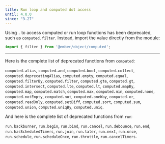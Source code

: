 ```yaml
---
title: Run loop and computed dot access
until: 4.0.0
since: "3.27"
---
```



Using `.` to access computed or run loop functions has been deprecated, such
as `computed.filter`.
Instead, import the value directly from the module:

```js
import { filter } from '@ember/object/computed';
```

---

Here is the complete list of deprecated functions from `computed`:

`computed.alias`,
`computed.and`,
`computed.bool`,
`computed.collect`,
`computed.deprecatingAlias`,
`computed.empty`,
`computed.equal`,
`computed.filterBy`,
`computed.filter`,
`computed.gte`,
`computed.gt`,
`computed.intersect`,
`computed.lte`,
`computed.lt`,
`computed.mapBy`,
`computed.map`,
`computed.match`,
`computed.max`,
`computed.min`,
`computed.none`,
`computed.notEmpty`,
`computed.not`,
`computed.oneWay`,
`computed.or`,
`computed.readOnly`,
`computed.setDiff`,
`computed.sort`,
`computed.sum`,
`computed.union`,
`computed.uniqBy`,
`computed.uniq`.

And here is the complete list of deprecated functions from `run`:

`run.backburner`,
`run.begin`,
`run.bind`,
`run.cancel`,
`run.debounce`,
`run.end`,
`run.hasScheduledTimers`,
`run.join`,
`run.later`,
`run.next`,
`run.once`,
`run.schedule`,
`run.scheduleOnce`,
`run.throttle`,
`run.cancelTimers`.

